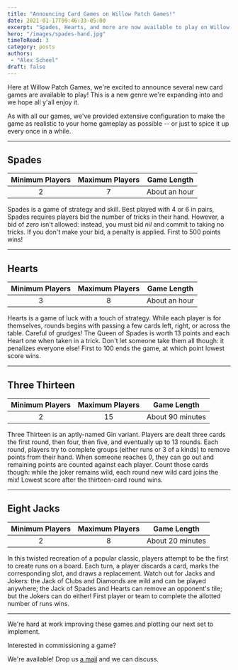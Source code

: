 ```yaml
---
title: "Announcing Card Games on Willow Patch Games!"
date: 2021-01-17T09:46:33-05:00
excerpt: "Spades, Hearts, and more are now available to play on Willow Patch Games!"
hero: "/images/spades-hand.jpg"
timeToRead: 3
category: posts
authors:
 - "Alex Scheel"
draft: false
---
```


Here at Willow Patch Games, we're excited to announce several new card games
are available to play! This is a new genre we're expanding into and we hope
all y'all enjoy it.

As with all our games, we've provided extensive configuration to make the
game as realistic to your home gameplay as possible -- or just to spice it
up every once in a while.

-----

## Spades

 | Minimum Players | Maximum Players | Game Length   |
 | :-------------: | :-------------: | :-----------: |
 | 2               | 7               | About an hour |

Spades is a game of strategy and skill. Best played with 4 or 6 in pairs,
Spades requires players bid the number of tricks in their hand. However, a
bid of _zero_ isn't allowed: instead, you must bid _nil_ and commit to taking
no tricks. If you don't make your bid, a penalty is applied. First to 500
points wins!

-----

## Hearts

 | Minimum Players | Maximum Players | Game Length   |
 | :-------------: | :-------------: | :-----------: |
 | 3               | 8               | About an hour |

Hearts is a game of luck with a touch of strategy. While each player is for
themselves, rounds begins with passing a few cards left, right, or across
the table. Careful of grudges! The Queen of Spades is worth 13 points and
each Heart one when taken in a trick. Don't let someone take them all though:
it penalizes everyone else! First to 100 ends the game, at which point lowest
score wins.

-----

## Three Thirteen

 | Minimum Players | Maximum Players | Game Length      |
 | :-------------: | :-------------: | :--------------: |
 | 2               | 15              | About 90 minutes |

Three Thirteen is an aptly-named Gin variant. Players are dealt three cards
the first round, then four, then five, and eventually up to 13 rounds. Each
round, players try to complete groups (either runs or 3 of a kinds) to remove
points from their hand. When someone reaches 0, they can go out and remaining
points are counted against each player. Count those cards though: while the
joker remains wild, each round new wild card joins the mix! Lowest score
after the thirteen-card round wins.

-----

## Eight Jacks

 | Minimum Players | Maximum Players | Game Length      |
 | :-------------: | :-------------: | :--------------: |
 | 2               | 8               | About 20 minutes |

In this twisted recreation of a popular classic, players attempt to be the
first to create runs on a board. Each turn, a player discards a card, marks
the corresponding slot, and draws a replacement. Watch out for Jacks and
Jokers: the Jack of Clubs and Diamonds are wild and can be played anywhere;
the Jack of Spades and Hearts can remove an opponent's tile; but the Jokers
can do either! First player or team to complete the allotted number of runs
wins.

-----

We're hard at work improving these games and plotting our next set to
implement.


Interested in commissioning a game?

We're available! Drop us [a mail](mailto:willowpatchgames@gmail.com) and we can discuss.
